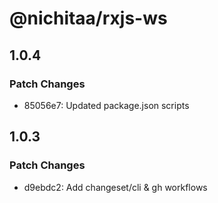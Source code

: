# @nichitaa/rxjs-ws

## 1.0.4

### Patch Changes

- 85056e7: Updated package.json scripts

## 1.0.3

### Patch Changes

- d9ebdc2: Add changeset/cli & gh workflows
